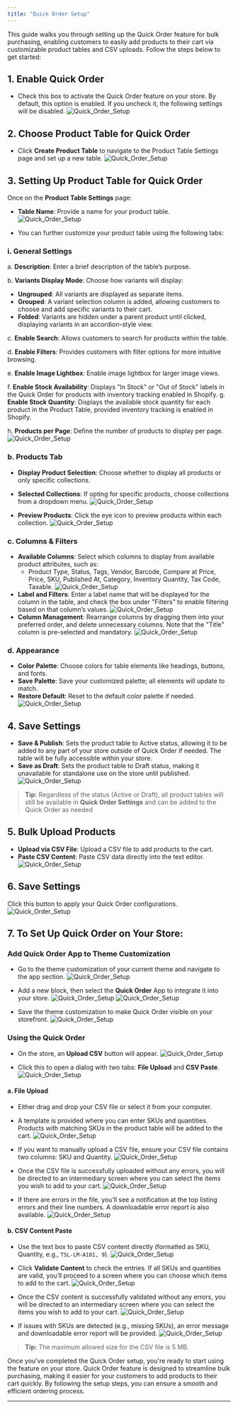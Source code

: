 ```yaml
---
title: "Quick Order Setup"
---
```


This guide walks you through setting up the Quick Order feature for bulk purchasing, enabling customers to easily add products to their cart via customizable product tables and CSV uploads. Follow the steps below to get started:

## 1. **Enable Quick Order**

- Check this box to activate the Quick Order feature on your store. By default, this option is enabled. If you uncheck it, the following settings will be disabled.
![Quick_Order_Setup](./images/quick-1.png)

## 2. **Choose Product Table for Quick Order**

- Click **Create Product Table** to navigate to the Product Table Settings page and set up a new table.
![Quick_Order_Setup](./images/quick-2.png)

## 3. **Setting Up Product Table for Quick Order**

Once on the **Product Table Settings** page:

- **Table Name**: Provide a name for your product table.
![Quick_Order_Setup](./images/quick-3.png)

- You can further customize your product table using the following tabs:

### i. **General Settings**

a. **Description**: Enter a brief description of the table’s purpose.
<!-- ![Quick_Order_Setup](./images/quick-4.png) -->

b. **Variants Display Mode**: Choose how variants will display:
  - **Ungrouped**: All variants are displayed as separate items.
  - **Grouped**: A variant selection column is added, allowing customers to choose and add specific variants to their cart.
  - **Folded**: Variants are hidden under a parent product until clicked, displaying variants in an accordion-style view.

  <!-- ![Quick_Order_Setup](./images/variant-grouping.gif) -->

c. **Enable Search**: Allows customers to search for products within the table.
<!-- ![Quick_Order_Setup](./images/quick-5.png) -->

d. **Enable Filters**: Provides customers with filter options for more intuitive browsing.
<!-- ![Quick_Order_Setup](./images/quick-6.png) -->

<!-- - **Enable Add to Cart**: Choose whether to enable “Add to Cart” functionality at the item level, table level, or both (enabled by default). -->
<!-- ![Quick_Order_Setup](./images/quick-7.png) -->
e. **Enable Image Lightbox**: Enable image lightbox for larger image views.

f. **Enable Stock Availability**: Displays "In Stock" or "Out of Stock" labels in the Quick Order for products with inventory tracking enabled in Shopify.
g. **Enable Stock Quantity**: Displays the available stock quantity for each product in the Product Table, provided inventory tracking is enabled in Shopify.
<!-- ![Quick_Order_Setup](./images/quick-8.png) -->
h. **Products per Page**: Define the number of products to display per page.
![Quick_Order_Setup](./images/CreateProductTable.png)

### b. **Products Tab**

- **Display Product Selection**: Choose whether to display all products or only specific collections.
- **Selected Collections**: If opting for specific products, choose collections from a dropdown menu.
![Quick_Order_Setup](./images/quick-11.png)

- **Preview Products**: Click the eye icon to preview products within each collection.
![Quick_Order_Setup](./images/quick-12.png)

### c. **Columns & Filters**

- **Available Columns**: Select which columns to display from available product attributes, such as:
  - Product Type, Status, Tags, Vendor, Barcode, Compare at Price, Price, SKU, Published At, Category, Inventory Quantity, Tax Code, Taxable.
  ![Quick_Order_Setup](./images/quick-13.png)
- **Label and Filters**: Enter a label name that will be displayed for the column in the table, and check the box under "Filters" to enable filtering based on that column’s values.
  ![Quick_Order_Setup](./images/quick-14.png)
- **Column Management**: Rearrange columns by dragging them into your preferred order, and delete unnecessary columns. Note that the "Title" column is pre-selected and mandatory.
  ![Quick_Order_Setup](./images/quick-15.gif)

### d. **Appearance**

- **Color Palette**: Choose colors for table elements like headings, buttons, and fonts.
- **Save Palette**: Save your customized palette; all elements will update to match.
- **Restore Default**: Reset to the default color palette if needed.
  ![Quick_Order_Setup](./images/quick-16.gif)


## 4. **Save Settings**

- **Save & Publish**: Sets the product table to Active status, allowing it to be added to any part of your store outside of Quick Order if needed. The table will be fully accessible within your store.
- **Save as Draft**: Sets the product table to Draft status, making it unavailable for standalone use on the store until published.
  ![Quick_Order_Setup](./images/quick-17.png)

> **Tip:**
> Regardless of the status (Active or Draft), all product tables will still be available in **Quick Order Settings** and can be added to the Quick Order as needed

## 5. **Bulk Upload Products**

- **Upload via CSV File**: Upload a CSV file to add products to the cart.
- **Paste CSV Content**: Paste CSV data directly into the text editor.
  ![Quick_Order_Setup](./images/quick-18.png)

## 6. **Save Settings**

Click this button to apply your Quick Order configurations.
![Quick_Order_Setup](./images/quick-19.png)

## 7. **To Set Up Quick Order on Your Store:**

### Add Quick Order App to Theme Customization

- Go to the theme customization of your current theme and navigate to the app section.
  ![Quick_Order_Setup](./images/quick-20.png)

- Add a new block, then select the **Quick Order** App to integrate it into your store.
  ![Quick_Order_Setup](./images/quick-21.png)
  ![Quick_Order_Setup](./images/quick-22.png)

- Save the theme customization to make Quick Order visible on your storefront.
  ![Quick_Order_Setup](./images/quick-31.png)

### Using the Quick Order

- On the store, an **Upload CSV** button will appear. 
  ![Quick_Order_Setup](./images/quick-23.png)

- Click this to open a dialog with two tabs: **File Upload** and **CSV Paste**.
  ![Quick_Order_Setup](./images/quick-23-1.png)

#### a. **File Upload**

- Either drag and drop your CSV file or select it from your computer.
- A template is provided where you can enter SKUs and quantities. Products with matching SKUs in the product table will be added to the cart.
  ![Quick_Order_Setup](./images/quick-28.png)

- If you want to manually upload a CSV file, ensure your CSV file contains two columns: SKU and Quantity.
  ![Quick_Order_Setup](./images/quick-29.png)

- Once the CSV file is successfully uploaded without any errors, you will be directed to an intermediary screen where you can select the items you wish to add to your cart.
  ![Quick_Order_Setup](./images/quick-25.png)

- If there are errors in the file, you’ll see a notification at the top listing errors and their line numbers. A downloadable error report is also available.
  ![Quick_Order_Setup](./images/quick-27.png)

#### b. **CSV Content Paste**

- Use the text box to paste CSV content directly (formatted as SKU, Quantity, e.g., `TSL-LM-A101, 9`).
  ![Quick_Order_Setup](./images/quick-26.png)

- Click **Validate Content** to check the entries. If all SKUs and quantities are valid, you’ll proceed to a screen where you can choose which items to add to the cart.
  ![Quick_Order_Setup](./images/quick-24.png)

- Once the CSV content is successfully validated without any errors, you will be directed to an intermediary screen where you can select the items you wish to add to your cart.
  ![Quick_Order_Setup](./images/quick-25.png)

- If issues with SKUs are detected (e.g., missing SKUs), an error message and downloadable error report will be provided.
  ![Quick_Order_Setup](./images/quick-24.png)


> **Tip:**
> The maximum allowed size for the CSV file is 5 MB.

Once you've completed the Quick Order setup, you're ready to start using the feature on your store. Quick Order feature is designed to streamline bulk purchasing, making it easier for your customers to add products to their cart quickly. By following the setup steps, you can ensure a smooth and efficient ordering process.

***